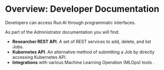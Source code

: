 # Overview: Developer Documentation

Developers can access Run:AI through programmatic interfaces. 

As part of the Administrator documentation you will find:

* __Researcher REST API__. A set of REST services to add, delete, and list Jobs. 
* __Kubernetes API__. An alternative method of submitting a Job by directly accessing Kubernetes API.
* __Integrations__ with various Machine Learning Operation (MLOps) tools .
